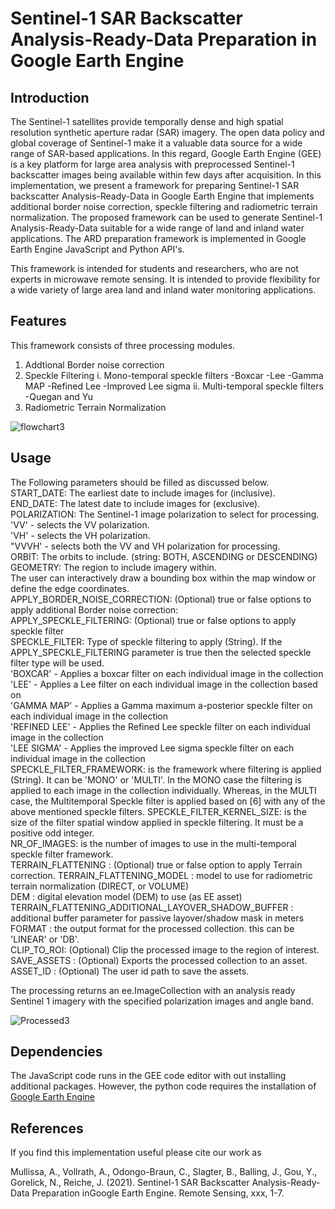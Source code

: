 # Sentinel-1 SAR Backscatter Analysis-Ready-Data Preparation in Google Earth Engine

## Introduction
The Sentinel-1 satellites provide temporally dense and high spatial resolution synthetic aperture radar (SAR) imagery. The open data policy and global coverage of Sentinel-1 make it a valuable data source for a wide range of SAR-based applications. In this regard, Google Earth Engine (GEE) is a key platform for large area analysis with preprocessed Sentinel-1 backscatter images being available within few days after acquisition.  In this implementation, we present a framework for preparing Sentinel-1 SAR backscatter Analysis-Ready-Data in Google Earth Engine that implements additional border noise correction, speckle filtering and radiometric terrain normalization. The proposed framework can be used to generate Sentinel-1 Analysis-Ready-Data suitable for a wide range of land and inland water applications. The ARD preparation framework is implemented in Google Earth Engine JavaScript and Python API's.

This framework is intended for students and researchers, who are not experts in microwave remote sensing. It is intended to provide flexibility for a wide variety of large area land and inland water monitoring applications.


## Features
This framework consists of three processing modules.
1. Addtional Border noise correction
2. Speckle Filtering
    i. Mono-temporal speckle filters
       -Boxcar
       -Lee
       -Gamma MAP
       -Refined Lee
       -Improved Lee sigma
    ii. Multi-temporal speckle filters
       -Quegan and Yu
3. Radiometric Terrain Normalization


![flowchart3](https://user-images.githubusercontent.com/48068921/117692979-d840e900-b1bd-11eb-8dd4-a1d552071362.png)

## Usage
The Following parameters should be filled as discussed below.
START_DATE: The earliest date to include images for (inclusive).<br/>
END_DATE: The latest date to include images for (exclusive).<br/>
POLARIZATION: The Sentinel-1 image polarization to select for processing.<br/>
            'VV' - selects the VV polarization.<br/>
            'VH' - selects the VH polarization.<br/>
            "VVVH' - selects both the VV and VH polarization for processing.<br/>
ORBIT:  The orbits to include. (string: BOTH, ASCENDING or DESCENDING)<br/>
GEOMETRY: The region to include imagery within.<br/>
            The user can interactively draw a bounding box within the map window or define the edge coordinates.<br/>
APPLY_BORDER_NOISE_CORRECTION: (Optional) true or false options to apply additional Border noise correction:<br/>
APPLY_SPECKLE_FILTERING: (Optional) true or false options to apply speckle filter<br/>
SPECKLE_FILTER: Type of speckle filtering to apply (String). If the APPLY_SPECKLE_FILTERING parameter is true then the selected speckle filter type will be used.<br/>
            'BOXCAR' - Applies a boxcar filter on each individual image in the collection<br/>
            'LEE' - Applies a Lee filter on each individual image in the collection based on <br/>
            'GAMMA MAP' - Applies a Gamma maximum a-posterior speckle filter on each individual image in the collection <br/>
            'REFINED LEE' - Applies the Refined Lee speckle filter on each individual image in the collection<br/>
            'LEE SIGMA' - Applies the improved Lee sigma speckle filter on each individual image in the collection<br/>
SPECKLE_FILTER_FRAMEWORK: is the framework where filtering is applied (String). It can be 'MONO' or 'MULTI'. In the MONO case
                          the filtering is applied to each image in the collection individually. Whereas, in the MULTI case,
                          the Multitemporal Speckle filter is applied based on  [6] with any of the above mentioned speckle filters.
SPECKLE_FILTER_KERNEL_SIZE: is the size of the filter spatial window applied in speckle filtering. It must be a positive odd integer.<br/>
NR_OF_IMAGES: is the number of images to use in the multi-temporal speckle filter framework.<br/>
TERRAIN_FLATTENING : (Optional) true or false option to apply Terrain correction.
TERRAIN_FLATTENING_MODEL : model to use for radiometric terrain normalization (DIRECT, or VOLUME)<br/>
DEM : digital elevation model (DEM) to use (as EE asset)<br/>
TERRAIN_FLATTENING_ADDITIONAL_LAYOVER_SHADOW_BUFFER : additional buffer parameter for passive layover/shadow mask in meters<br/>
FORMAT : the output format for the processed collection. this can be 'LINEAR' or 'DB'.<br/>
CLIP_TO_ROI: (Optional) Clip the processed image to the region of interest.<br/>
SAVE_ASSETS : (Optional) Exports the processed collection to an asset.<br/>
ASSET_ID : (Optional) The user id path to save the assets.<br/>
        
The processing returns an ee.ImageCollection with an analysis ready Sentinel 1 imagery with the specified polarization images and angle band.

![Processed3](https://user-images.githubusercontent.com/48068921/117693041-e42cab00-b1bd-11eb-836c-71a3da73d63d.png)

## Dependencies
The JavaScript code runs in the GEE code editor with out installing additional packages. However, the python code requires the installation of<br/>
 [Google Earth Engine](https://github.com/google/earthengine-api)

## References
If you find this implementation useful please cite our work as

Mullissa, A., Vollrath, A., Odongo-Braun, C., Slagter, B., Balling, J., Gou, Y., Gorelick, N., Reiche, J. (2021). Sentinel-1 SAR Backscatter Analysis-Ready-Data Preparation inGoogle Earth Engine. Remote Sensing, xxx, 1-7.
